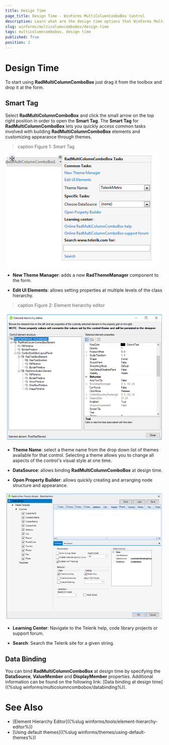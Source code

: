 ```yaml
---
title: Design Time
page_title: Design Time - WinForms MultiColumnComboBox Control
description: Learn what are the design time options that WinForms MultiColumnComboBox offers.
slug: winforms/multicolumncombobox/design-time
tags: multicolumncombobox, design time
published: True
position: 2 
---
```


# Design Time

To start using **RadMultiColumnComboBox** just drag it from the toolbox and drop it at the form.
 
## Smart Tag

Select **RadMultiColumnComboBox** and click the small arrow on the top right position in order to open the __Smart Tag__. The __Smart Tag__ for **RadMultiColumnComboBox** lets you quickly access common tasks involved with building **RadMultiColumnComboBox** elements and customizing appearance through themes.

>caption Figure 1: Smart Tag

![multicolumncombobox-design-time 001](images/multicolumncombobox-design-time001.png)

* __New Theme Manager__: adds a new __RadThemeManager__ component to the form.
            

* __Edit UI Elements__: allows setting properties at multiple levels of the class hierarchy.
            
>caption Figure 2: Element hierarchy editor

![multicolumncombobox-design-time 002](images/multicolumncombobox-design-time002.png)

* __Theme Name__: select a theme name from the drop down list of themes available for that control. Selecting a theme allows you to change all aspects of the control's visual style at one time.

* __DataSource__: allows binding **RadMultiColumnComboBox** at design time.
            
* __Open Property Builder__: allows quickly creating and arranging node structure and appearance.

![multicolumncombobox-design-time 003](images/multicolumncombobox-design-time003.png)
           
* __Learning Center__: Navigate to the Telerik help, code library projects or support forum.

* __Search__: Search the Telerik site for a given string.         

## Data Binding

You can bind **RadMultiColumnComboBox** at design time by specifying the __DataSource__, __ValueMember__ and __DisplayMember__ properties. Additional information can be found on the following link: [Data binding at design time]({%slug winforms/multicolumncombobox/databinding%}).   
        
# See Also

* [Element Hierarchy Editor]({%slug winforms/tools/element-hierarchy-editor%})
* [Using default themes]({%slug winforms/themes/using-default-themes%})

 



